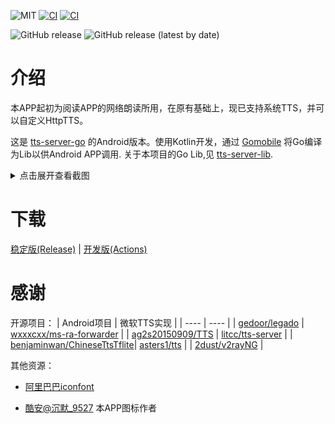 ![MIT](https://img.shields.io/badge/license-MIT-green)
[![CI](https://github.com/jing332/tts-server-android/actions/workflows/release.yml/badge.svg)](https://github.com/jing332/tts-server-android/actions/workflows/release.yml)
[![CI](https://github.com/jing332/tts-server-android/actions/workflows/test.yml/badge.svg)](https://github.com/jing332/tts-server-android/actions/workflows/test.yml)

![GitHub release](https://img.shields.io/github/downloads/jing332/tts-server-android/total)
![GitHub release (latest by date)](https://img.shields.io/github/downloads/jing332/tts-server-android/latest/total)

# 介绍 
本APP起初为阅读APP的网络朗读所用，在原有基础上，现已支持系统TTS，并可以自定义HttpTTS。

这是 [tts-server-go](https://github.com/jing332/tts-server-go) 的Android版本。使用Kotlin开发，通过 [Gomobile](https://pkg.go.dev/golang.org/x/mobile/cmd/gomobile) 将Go编译为Lib以供Android APP调用. 关于本项目的Go Lib,见 [tts-server-lib](./tts-server-lib).

<details>
  <summary>点击展开查看截图</summary>
  
> 左图为服务转发日志界面，用于阅读APP的网络朗读。<br>
右图为系统TTS配置界面，可被使用系统TTS的APP调用。

  <img src="./images/Screenshot_Main.png" height="150px">
  <img src="./images/Screenshot_SysTTS.png" height="150px">
  
</details>

# 下载

[稳定版(Release)](https://github.com/jing332/tts-server-android/relaease) |
[开发版(Actions)](https://github.com/jing332/tts-server-android/actions)


# 感谢

开源项目：
|  Android项目   | 微软TTS实现  |
|  ----  | ----  |
| [gedoor/legado](https://github.com/gedoor/legado)        | [wxxxcxx/ms-ra-forwarder](https://github.com/wxxxcxx/ms-ra-forwarder) |
| [ag2s20150909/TTS](https://github.com/ag2s20150909/TTS)  | [litcc/tts-server](https://github.com/litcc/tts-server) |
| [benjaminwan/ChineseTtsTflite](https://github.com/benjaminwan/ChineseTtsTflite)| [asters1/tts](https://github.com/asters1/tts) |
| [2dust/v2rayNG](https://github.com/2dust/v2rayNG) |

其他资源：
* [阿里巴巴iconfont](https://www.iconfont.cn/)
 
* [酷安@沉默_9527](https://www.coolapk.com/u/230844) 本APP图标作者
